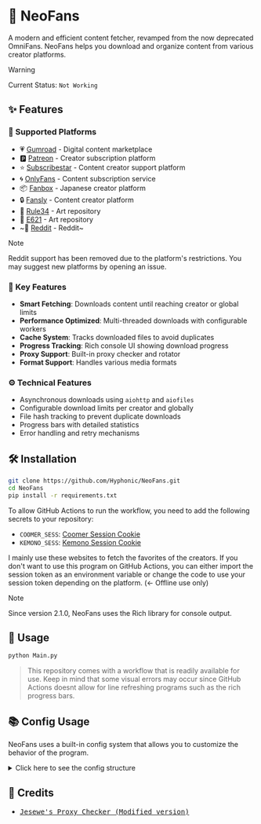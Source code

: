 # 🌟 NeoFans

A modern and efficient content fetcher, revamped from the now deprecated OmniFans. NeoFans helps you download and organize content from various creator platforms.

> [!WARNING]
> Current Status: `Not Working`

## ✨ Features

### 🎯 Supported Platforms

- 💗 [Gumroad](https://gumroad.com/) - Digital content marketplace
- 🅿️ [Patreon](https://www.patreon.com/) - Creator subscription platform  
- ⭐ [Subscribestar](https://www.subscribestar.com/) - Content creator support platform
- 🌀 [OnlyFans](https://onlyfans.com/) - Content subscription service
- 📦 [Fanbox](https://fanbox.cc/) - Japanese creator platform
- 🔒 [Fansly](https://fansly.com/) - Content creator platform
- 🎨 [Rule34](https://rule34.xxx/) - Art repository
- 🐾 [E621](https://e621.net/) - Art repository
- ~🔮 [Reddit](https://reddit.com/) - Reddit~

> [!NOTE]
> Reddit support has been removed due to the platform's restrictions. You may suggest new platforms by opening an issue.

### 🚀 Key Features

- **Smart Fetching**: Downloads content until reaching creator or global limits
- **Performance Optimized**: Multi-threaded downloads with configurable workers
- **Cache System**: Tracks downloaded files to avoid duplicates
- **Progress Tracking**: Rich console UI showing download progress
- **Proxy Support**: Built-in proxy checker and rotator
- **Format Support**: Handles various media formats

### ⚙️ Technical Features

- Asynchronous downloads using `aiohttp` and `aiofiles`
- Configurable download limits per creator and globally
- File hash tracking to prevent duplicate downloads
- Progress bars with detailed statistics
- Error handling and retry mechanisms

## 🛠️ Installation

```bash
git clone https://github.com/Hyphonic/NeoFans.git
cd NeoFans
pip install -r requirements.txt
```

To allow GitHub Actions to run the workflow, you need to add the following secrets to your repository:

- `COOMER_SESS`: [Coomer Session Cookie](https://coomer.su/)
- `KEMONO_SESS`: [Kemono Session Cookie](https://kemono.su/)

I mainly use these websites to fetch the favorites of the creators. If you don't want to use this program on GitHub Actions, you can either import the session token as an environment variable or change the code to use your session token depending on the platform. (<- Offline use only)

> [!NOTE]
> Since version 2.1.0, NeoFans uses the Rich library for console output.

## 🚀 Usage

```bash
python Main.py
```

> This repository comes with a workflow that is readily available for use. Keep in mind that some visual errors may occur since GitHub Actions doesnt allow for line refreshing programs such as the rich progress bars.

## 📚 Config Usage

NeoFans uses a built-in config system that allows you to customize the behavior of the program.
<details>
  <summary>Click here to see the config structure</summary>

```json
[
  {
    "platform": {
      "creator_limit": 1000,
      "ids": [],
      "names": [],
      "directory_names": []
    },
    "directory_names": {
      "platform": "🎨 Platform Name"
    },
    "platform_names": {
      "platform": "[rich color]Platform Name[/rich color]"
    },
    "threads": {
      "max_workers": 32
    },
    "enabled_platforms": {
      "platform": true
    },
    "global_limit": 500,
    "dry_run": false,
    "platform_limit_debug": 1
  }
]
```

</details>

## 📝 Credits

- <kbd>[Jesewe's Proxy Checker (Modified version)](https://github.com/Jesewe/proxy-checker)</kbd>
